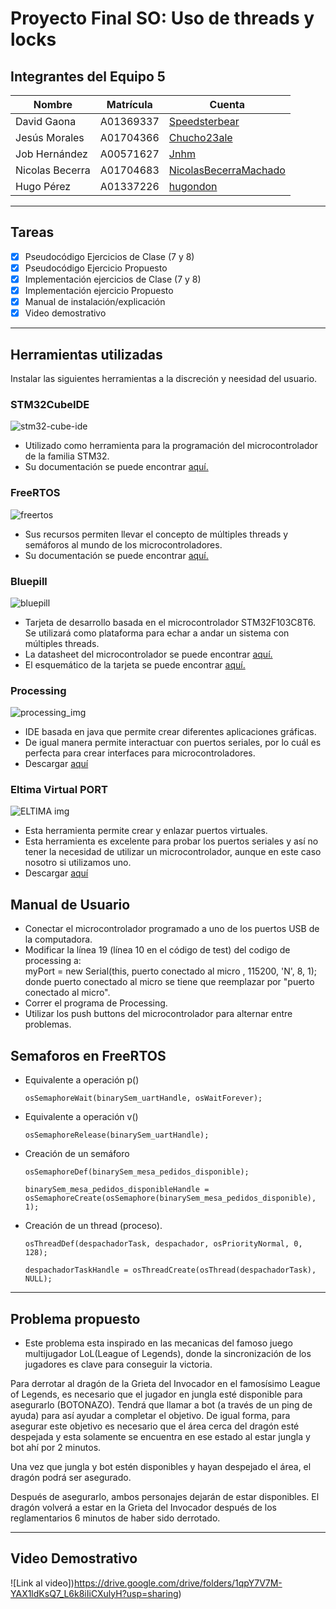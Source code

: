 # Proyecto Final SO: Uso de threads y locks 
## Integrantes del Equipo 5
| Nombre | Matrícula | Cuenta |
| ----------- | ----------- | ----------- |
| David Gaona  | A01369337  |[Speedsterbear](https://github.com/Speedsterbear)  |
| Jesús Morales| A01704366 | [Chucho23ale](https://github.com/Chucho23ale) |
| Job Hernández | A00571627 | [Jnhm](https://github.com/Jnhm) |
| Nicolas Becerra |A01704683  |[NicolasBecerraMachado](https://github.com/NicolasBecerraMachado)  |
| Hugo Pérez | A01337226 | [hugondon](https://github.com/Hugondon)  |
---
## Tareas
- [X] Pseudocódigo Ejercicios de Clase (7 y 8)
- [X] Pseudocódigo Ejercicio Propuesto
- [X] Implementación ejercicios de Clase (7 y 8)
- [X] Implementación ejercicio Propuesto
- [X] Manual de instalación/explicación
- [X] Video demostrativo
---
## Herramientas utilizadas
Instalar las siguientes herramientas a la discreción y neesidad del usuario.
### STM32CubeIDE
![stm32-cube-ide](https://user-images.githubusercontent.com/47252665/106367007-3465b880-6305-11eb-98c7-40b263969311.jpg)
- Utilizado como herramienta para la programación del microcontrolador de la familia STM32.
- Su documentación se puede encontrar [aquí.](https://www.st.com/en/development-tools/stm32cubeide.html#documentation)
### FreeRTOS
![freertos](https://user-images.githubusercontent.com/47252665/106366566-590c6100-6302-11eb-9a2c-a628cdd36abd.jpg)
- Sus recursos permiten llevar el concepto de múltiples threads y semáforos al mundo de los microcontroladores.
- Su documentación se puede encontrar [aquí.](https://www.freertos.org/Documentation/RTOS_book.html)
### Bluepill
![bluepill](https://user-images.githubusercontent.com/47252665/106808503-1616fa00-6630-11eb-9476-e1eb82aeda74.png)
- Tarjeta de desarrollo basada en el microcontrolador STM32F103C8T6. Se utilizará como plataforma para echar a andar un sistema con múltiples threads.
- La datasheet del microcontrolador se puede encontrar [aquí.](https://www.st.com/en/microcontrollers-microprocessors/stm32f103c8.html#documentation)
- El esquemático de la tarjeta se puede encontrar [aquí.](https://github.com/dhylands/stm32-test/blob/master/board-STM32F103-Mini/STM32F103C8T6-Schematic.pdf)
### Processing
![processing_img](https://user-images.githubusercontent.com/47252665/106808357-e7991f00-662f-11eb-8038-75ab7a09e618.png)
- IDE basada en java que permite crear diferentes aplicaciones gráficas.
- De igual manera permite interactuar con puertos seriales, por lo cuál es perfecta para crear interfaces para microcontroladores.
- Descargar [aquí](https://processing.org/download/)
### Eltima Virtual PORT
![ELTIMA img](https://www.eltima.com/imgnew/products/product-info/i-win/winLargeVspdIcon@2x.png)
- Esta herramienta permite crear y enlazar puertos virtuales.
- Esta herramienta es excelente para probar los puertos seriales y así no tener la necesidad de utilizar un microcontrolador, aunque  en este caso nosotro si utilizamos uno.
- Descargar [aquí](https://www.eltima.com/vspd-post-download.html)

## Manual de Usuario
- Conectar el microcontrolador programado a uno de los puertos USB de la computadora.
- Modificar la línea 19 (línea 10 en el código de test) del codigo de processing a:    
myPort = new Serial(this, puerto conectado al micro , 115200, 'N', 8, 1);   
donde puerto conectado al micro se tiene que reemplazar por "puerto conectado al micro".
- Correr el programa de Processing.
- Utilizar los push buttons del microcontrolador para alternar entre problemas.

## Semaforos en FreeRTOS
- Equivalente a operación p()

  `osSemaphoreWait(binarySem_uartHandle, osWaitForever);`
- Equivalente a operación v()

  `osSemaphoreRelease(binarySem_uartHandle);`
- Creación de un semáforo

  `osSemaphoreDef(binarySem_mesa_pedidos_disponible);`
  
  `binarySem_mesa_pedidos_disponibleHandle = osSemaphoreCreate(osSemaphore(binarySem_mesa_pedidos_disponible), 1);`
  
- Creación de un thread (proceso).

  `osThreadDef(despachadorTask, despachador, osPriorityNormal, 0, 128);`
  
  `despachadorTaskHandle = osThreadCreate(osThread(despachadorTask), NULL);`
---
## Problema propuesto
- Este problema esta inspirado en las mecanicas del famoso juego multijugador LoL(League of Legends), donde la sincronización de los jugadores es clave para conseguir la victoria.

Para derrotar al dragón de la Grieta del Invocador en el famosísimo League of Legends, es necesario que el jugador en jungla esté disponible para asegurarlo (BOTONAZO).
Tendrá que llamar a bot (a través de un ping de ayuda) para así ayudar a completar el objetivo.
De igual forma, para asegurar este objetivo es necesario que el área cerca del dragón esté despejada y esta solamente se encuentra en ese estado al estar jungla y bot ahí por 2 minutos.

Una vez que jungla y bot estén disponibles y hayan despejado el área, el dragón podrá ser asegurado.

Después de asegurarlo, ambos personajes dejarán de estar disponibles. 
El dragón volverá a estar en la Grieta del Invocador después de los reglamentarios 6 minutos de haber sido derrotado.

---
## Video Demostrativo

![Link al video])https://drive.google.com/drive/folders/1qpY7V7M-YAX1ldKsQ7_L6k8iIiCXulyH?usp=sharing)
